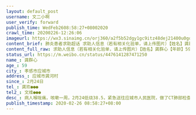 ```yaml
---
layout: default_post
username: 文二小啊
user_verify: forward
publish_time: WedFeb2608:58:27+08002020
crawl_time: 20200226-12:26:06
imageurl: https://wx3.sinaimg.cn/orj360/a2f5b52dgy1gc9itz48dej21400u0gof.jpg,https://wx3.sinaimg.cn/orj360/a2f5b52dgy1gc9itznuw9j21400u0n0h.jpg,https://wx2.sinaimg.cn/orj360/a2f5b52dgy1gc9iu099wlj21400u077k.jpg,https://wx1.sinaimg.cn/orj360/a2f5b52dgy1gc9iu0skjwj21400u0dlh.jpg,https://wx3.sinaimg.cn/orj360/a2f5b52dgy1gc9iu1paxkj20u01400x1.jpg,https://wx2.sinaimg.cn/orj360/a2f5b52dgy1gc9iu2cl5jj20u014078p.jpg,https://wx3.sinaimg.cn/orj360/a2f5b52dgy1gc9iu2x4jhj20u01400xh.jpg,https://wx2.sinaimg.cn/orj360/a2f5b52dgy1gc9iu3dwqgj20u014041d.jpg,https://wx1.sinaimg.cn/orj360/a2f5b52dgy1gc9iu3vu2lj20u014041b.jpg
content_brief: 肺炎患者求助超话 求助人信息（若有相关化验单，请上传图片）【姓名】龚群心【年龄】59【所在城市】孝感市应城市【所在小区、社区】应城市龚河村【患病时间】2月24日【联系方式】龚欢●●●【其他紧急联系人】文维●●●【病情描述】病人喉咙痛，咳嗽一周，2月24低烧38.5 ，紧急 ...全文
content_full_raw: 求助人信息（若有相关化验单，请上传图片）【姓名】龚群心【年龄】59【所在城市】孝感市应城市【所在小区、社区】应城市龚河村【患病时间】2月24日【联系方式】龚欢●●●【其他紧急联系人】文维●●●【病情描述】病人喉咙痛，咳嗽一周，2月24低烧38.5，紧急送往应城市人民医院，做了CT肺部检查排除新冠，做了血常规，多项指标异常，特别是白细胞＞200，且病人在家具厂工作二十年有余，医生说高度疑似急性白血病，属于急危重症！24号下午做了骨髓穿刺，但是穿刺结果医生说要等5天后才能出来，现在已经出现淤滞症，急需用血细胞分离机，单采过高白细胞，但是目前应城市没有这样的设备！现在病人情况危急，属于白血病急性期，急需转武汉协和医院治疗！遇到当前疫情，医院床位紧张且当地当局运输管制，需要大家帮忙确认武汉协和医院是否可以提供床位接收？当地是否可以帮忙转运？？我们也知道白血病治疗费用高，但是叔叔人非常好，而且看起来很年轻，是家里的中流砥柱！全家不遗余力地想对抗这突如其来的病魔！希望大家能帮帮他！！厦门
status_url: https://m.weibo.cn/status/4476141287471250
name_: 龚群心
age_: 59
city_: 孝感市应城市
address_: 应城市龚河村
since_: 2月24日
tel_: 龚欢●●●
tel2_: 文维●●●
desc_: 病人喉咙痛，咳嗽一周，2月24低烧38.5，紧急送往应城市人民医院，做了CT肺部检查排除新冠，做了血常规，多项指标异常，特别是白细胞＞200，且病人在家具厂工作二十年有余，医生说高度疑似急性白血病，属于急危重症！24号下午做了骨髓穿刺，但是穿刺结果医生说要等5天后才能出来，现在已经出现淤滞症，急需用血细胞分离机，单采过高白细胞，但是目前应城市没有这样的设备！现在病人情况危急，属于白血病急性期，急需转武汉协和医院治疗！遇到当前疫情，医院床位紧张且当地当局运输管制，需要大家帮忙确认武汉协和医院是否可以提供床位接收？当地是否可以帮忙转运？？我们也知道白血病治疗费用高，但是叔叔人非常好，而且看起来很年轻，是家里的中流砥柱！全家不遗余力地想对抗这突如其来的病魔！希望大家能帮帮他！！厦门
publish_timestamp: 2020-02-26 08:58:27+08:00
---
```

